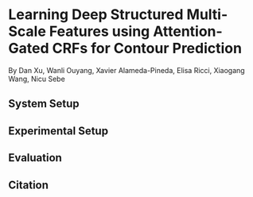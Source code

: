 # Learning Deep Structured Multi-Scale Features using Attention-Gated CRFs for Contour Prediction
By Dan Xu, Wanli Ouyang, Xavier Alameda-Pineda, Elisa Ricci, Xiaogang Wang, Nicu Sebe

## System Setup
## Experimental Setup
## Evaluation
## Citation

